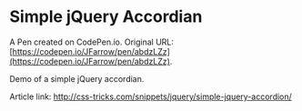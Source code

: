 # Simple jQuery Accordian

A Pen created on CodePen.io. Original URL: [https://codepen.io/JFarrow/pen/abdzLZz](https://codepen.io/JFarrow/pen/abdzLZz).

Demo of a simple jQuery accordian. 

Article link: http://css-tricks.com/snippets/jquery/simple-jquery-accordion/
